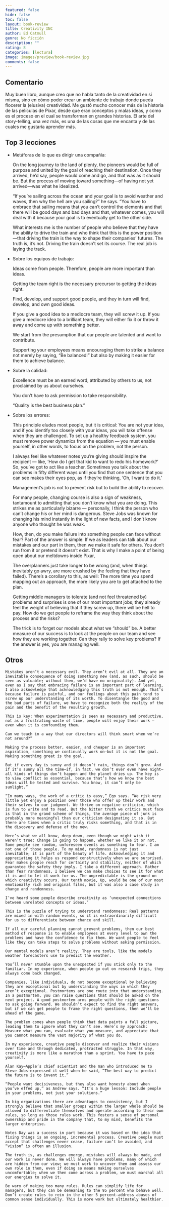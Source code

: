 ```yaml
---
featured: false
hide: false
toc: false
layout: book-review
title: Creativity INC
author: Ed Catmull
genre: No ficción
description: ""
rating: 8
categories: [lectura]
image: images/preview/book-review.jpg
comments: false
---
```


## Comentario
Muy buen libro, aunque creo que no habla tanto de la creatividad en sí misma, sino en cómo poder crear un ambiente de trabajo donde pueda flocerer la (elusiva) creatividad. Me gustó mucho conocer más de la historia de las películas de Pixar, desde que eran conceptos y malas ideas, y como es el proceso en el cual se transforman en grandes historias. El arte del story-telling, una vez más, es una de las cosas que me encanta y de las cuales me gustaría aprender más.

## Top 3 lecciones

* Metáforas de lo que es dirigir una compañía:

    On the long journey to the land of plenty, the pioneers would be full of purpose and united by the goal of reaching their destination. Once they arrived, he’d say, people would come and go, and that was as it should be. But the process of moving toward something—of having not yet arrived—was what he idealized.

    “If you’re sailing across the ocean and your goal is to avoid weather and waves, then why the hell are you sailing?” he says. “You have to embrace that sailing means that you can’t control the elements and that there will be good days and bad days and that, whatever comes, you will deal with it because your goal is to eventually get to the other side.

    What interests me is the number of people who believe that they have the ability to drive the train and who think that this is the power position—that driving the train is the way to shape their companies’ futures. The truth is, it’s not. Driving the train doesn’t set its course. The real job is laying the track.

* Sobre los equipos de trabajo:

    Ideas come from people. Therefore, people are more important than ideas.

    Getting the team right is the necessary precursor to getting the ideas right.

    Find, develop, and support good people, and they in turn will find, develop, and own good ideas.

    If you give a good idea to a mediocre team, they will screw it up. If you give a mediocre idea to a brilliant team, they will either fix it or throw it away and come up with something better.

    We start from the presumption that our people are talented and want to contribute.

    Supporting your employees means encouraging them to strike a balance not merely by saying, “Be balanced!” but also by making it easier for them to achieve balance.

* Sobre la calidad:

    Excellence must be an earned word, attributed by others to us, not proclaimed by us about ourselves.

    You don’t have to ask permission to take responsibility.

    “Quality is the best business plan.”

* Sobre los errores:

   This principle eludes most people, but it is critical: You are not your idea, and if you identify too closely with your ideas, you will take offense when they are challenged. To set up a healthy feedback system, you must remove power dynamics from the equation — you must enable yourself, in other words, to focus on the problem, not the person.

    I always feel like whatever notes you’re giving should inspire the recipient — like, ‘How do I get that kid to want to redo his homework?’ So, you’ve got to act like a teacher. Sometimes you talk about the problems in fifty different ways until you find that one sentence that you can see makes their eyes pop, as if they’re thinking, ‘Oh, I want to do it.’

    Management’s job is not to prevent risk but to build the ability to recover.

    For many people, changing course is also a sign of weakness, tantamount to admitting that you don’t know what you are doing. This strikes me as particularly bizarre — personally, I think the person who can’t change his or her mind is dangerous. Steve Jobs was known for changing his mind instantly in the light of new facts, and I don’t know anyone who thought he was weak.

    How, then, do you make failure into something people can face without fear? Part of the answer is simple: If we as leaders can talk about our mistakes and our part in them, then we make it safe for others. You don’t run from it or pretend it doesn’t exist. That is why I make a point of being open about our meltdowns inside Pixar,

    The overplanners just take longer to be wrong (and, when things inevitably go awry, are more crushed by the feeling that they have failed). There’s a corollary to this, as well: The more time you spend mapping out an approach, the more likely you are to get attached to the plan.

    Getting middle managers to tolerate (and not feel threatened by) problems and surprises is one of our most important jobs; they already feel the weight of believing that if they screw up, there will be hell to pay. How do we get people to reframe the way they think about the process and the risks?

    The trick is to forget our models about what we “should” be. A better measure of our success is to look at the people on our team and see how they are working together. Can they rally to solve key problems? If the answer is yes, you are managing well.

## Otros

    Mistakes aren’t a necessary evil. They aren’t evil at all. They are an inevitable consequence of doing something new (and, as such, should be seen as valuable; without them, we’d have no originality). And yet, even as I say that embracing failure is an important part of learning, I also acknowledge that acknowledging this truth is not enough. That’s because failure is painful, and our feelings about this pain tend to screw up our understanding of its worth. To disentangle the good and the bad parts of failure, we have to recognize both the reality of the pain and the benefit of the resulting growth.

    This is key: When experimentation is seen as necessary and productive, not as a frustrating waste of time, people will enjoy their work — even when it is confounding them.

    Can we teach in a way that our directors will think smart when we’re not around?”

    Making the process better, easier, and cheaper is an important aspiration, something we continually work on—but it is not the goal. Making something great is the goal.

    But if every day is sunny and it doesn’t rain, things don’t grow. And if it’s sunny all the time—if, in fact, we don’t ever even have night—all kinds of things don’t happen and the planet dries up. The key is to view conflict as essential, because that’s how we know the best ideas will be tested and survive. You know, it can’t only be sunlight.”

    “In many ways, the work of a critic is easy,” Ego says. “We risk very little yet enjoy a position over those who offer up their work and their selves to our judgment. We thrive on negative criticism, which is fun to write and to read. But the bitter truth we critics must face is that in the grand scheme of things, the average piece of junk is probably more meaningful than our criticism designating it so. But there are times when a critic truly risks something, and that is in the discovery and defense of the new.

    Here’s what we all know, deep down, even though we might wish it weren’t true: Change is going to happen, whether we like it or not. Some people see random, unforeseen events as something to fear. I am not one of those people. To my mind, randomness is not just inevitable; it is part of the beauty of life. Acknowledging it and appreciating it helps us respond constructively when we are surprised. Fear makes people reach for certainty and stability, neither of which guarantee the safety they imply. I take a different approach. Rather than fear randomness, I believe we can make choices to see it for what it is and to let it work for us. The unpredictable is the ground on which creativity occurs. Our tenth movie, Up, would be one of our most emotionally rich and original films, but it was also a case study in change and randomness.

    I’ve heard some people describe creativity as ‘unexpected connections between unrelated concepts or ideas.’

    This is the puzzle of trying to understand randomness: Real patterns are mixed in with random events, so it is extraordinarily difficult for us to differentiate between chance and skill.

    If all our careful planning cannot prevent problems, then our best method of response is to enable employees at every level to own the problems and have the confidence to fix them. We want people to feel like they can take steps to solve problems without asking permission.

    Our mental models aren’t reality. They are tools, like the models weather forecasters use to predict the weather.

    You’ll never stumble upon the unexpected if you stick only to the familiar. In my experience, when people go out on research trips, they always come back changed. 

    Companies, like individuals, do not become exceptional by believing they are exceptional but by understanding the ways in which they aren’t exceptional. Postmortems are one route into that understanding. In a postmortem, you can raise questions that should be asked on the next project. A good postmortem arms people with the right questions to ask going forward. We shouldn’t expect to find the right answers, but if we can get people to frame the right questions, then we’ll be ahead of the game.

    The problem comes when people think that data paints a full picture, leading them to ignore what they can’t see. Here’s my approach: Measure what you can, evaluate what you measure, and appreciate that you cannot measure the vast majority of what you do.

    In my experience, creative people discover and realize their visions over time and through dedicated, protracted struggle. In that way, creativity is more like a marathon than a sprint. You have to pace yourself.

    Alan Kay—Apple’s chief scientist and the man who introduced me to Steve Jobs—expressed it well when he said, “The best way to predict the future is to invent it.”

    “People want decisiveness, but they also want honesty about when you’ve effed up,” as Andrew says. “It’s a huge lesson: Include people in your problems, not just your solutions.”

    In big organizations there are advantages to consistency, but I strongly believe that smaller groups within the larger whole should be allowed to differentiate themselves and operate according to their own rules, so long as those rules work. This fosters a sense of personal ownership and pride in the company that, to my mind, benefits the larger enterprise.

    Notes Day was a success in part because it was based on the idea that fixing things is an ongoing, incremental process. Creative people must accept that challenges never cease, failure can’t be avoided, and “vision” is often an illusion.

    The truth is, as challenges emerge, mistakes will always be made, and our work is never done. We will always have problems, many of which are hidden from our view; we must work to uncover them and assess our own role in them, even if doing so means making ourselves uncomfortable; when we then come across a problem, we must marshal all our energies to solve it.

    Be wary of making too many rules. Rules can simplify life for managers, but they can be demeaning to the 95 percent who behave well. Don’t create rules to rein in the other 5 percent—address abuses of common sense individually. This is more work but ultimately healthier.
